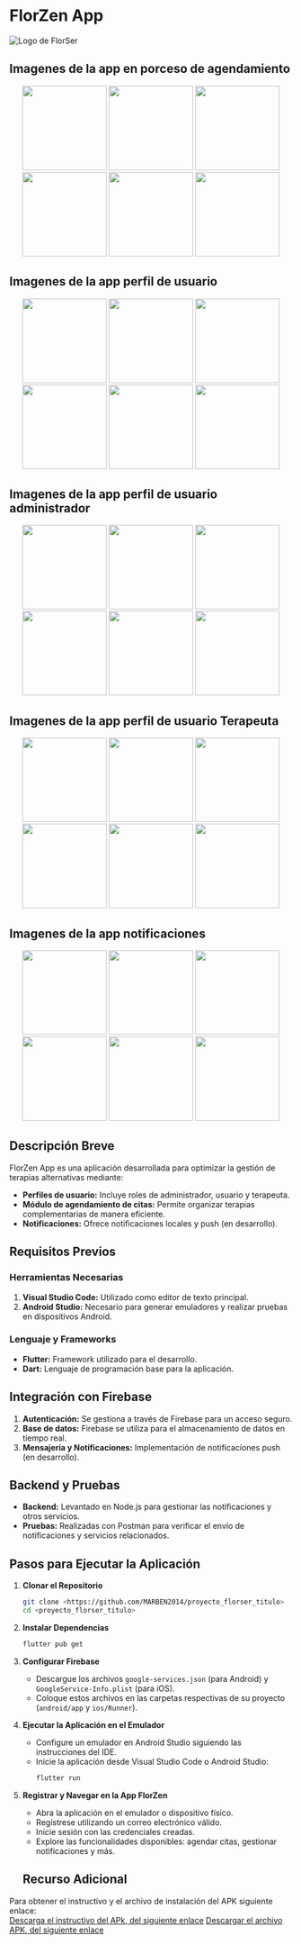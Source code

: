 # FlorZen App
![Logo de FlorSer](assets/logo.png) 

## Imagenes de la app en porceso de agendamiento

<p align="center">
  <img src="assets/perfil.png" width="150">
  <img src="assets/perfil1.png" width="150">
  <img src="assets/perfil2.png" width="150">
  <img src="assets/perfil3.png" width="150">
  <img src="assets/perfil4.png" width="150">
  <img src="assets/perfil5.png" width="150">
</p>

## Imagenes de la app perfil de usuario

<p align="center">
  <img src="assets/user1.png" width="150">
  <img src="assets/user2.png" width="150">
  <img src="assets/user3.png" width="150">
  <img src="assets/user4.png" width="150">
  <img src="assets/user5.png" width="150">
  <img src="assets/user6.png" width="150">
</p>


## Imagenes de la app perfil de usuario administrador

<p align="center">
  <img src="assets/admin1.png" width="150">
  <img src="assets/admin2.png" width="150">
  <img src="assets/admin3.png" width="150">
  <img src="assets/admin4.png" width="150">
  <img src="assets/admin5.png" width="150">
  <img src="assets/admin6.png" width="150">
</p>

## Imagenes de la app perfil de usuario Terapeuta

<p align="center">
  <img src="assets/terap1.png" width="150">
  <img src="assets/terap2.png" width="150">
  <img src="assets/terap3.png" width="150">
  <img src="assets/terap4.png" width="150">
  <img src="assets/terap5.png" width="150">
  <img src="assets/terap6.png" width="150">
</p>
 
## Imagenes de la app notificaciones 

<p align="center">
  <img src="assets/notif1.png" width="150">
  <img src="assets/notif2.png" width="150">
  <img src="assets/notif3.png" width="150">
  <img src="assets/notif4.png" width="150">
  <img src="assets/notif5.png" width="150">
  <img src="assets/notif6.png" width="150">
</p>
 


## Descripción Breve
FlorZen App es una aplicación desarrollada para optimizar la gestión de terapias alternativas mediante:
- **Perfiles de usuario:** Incluye roles de administrador, usuario y terapeuta.
- **Módulo de agendamiento de citas:** Permite organizar terapias complementarias de manera eficiente.
- **Notificaciones:** Ofrece notificaciones locales y push (en desarrollo).

## Requisitos Previos
### Herramientas Necesarias
1. **Visual Studio Code:** Utilizado como editor de texto principal.
2. **Android Studio:** Necesario para generar emuladores y realizar pruebas en dispositivos Android.

### Lenguaje y Frameworks
- **Flutter:** Framework utilizado para el desarrollo.
- **Dart:** Lenguaje de programación base para la aplicación.

## Integración con Firebase
1. **Autenticación:** Se gestiona a través de Firebase para un acceso seguro.
2. **Base de datos:** Firebase se utiliza para el almacenamiento de datos en tiempo real.
3. **Mensajería y Notificaciones:** Implementación de notificaciones push (en desarrollo).

## Backend y Pruebas
- **Backend:** Levantado en Node.js para gestionar las notificaciones y otros servicios.
- **Pruebas:** Realizadas con Postman para verificar el envío de notificaciones y servicios relacionados.

## Pasos para Ejecutar la Aplicación
1. **Clonar el Repositorio**
   ```bash
   git clone <https://github.com/MARBEN2014/proyecto_florser_titulo>
   cd <proyecto_florser_titulo>
   ```
2. **Instalar Dependencias**
   ```bash
   flutter pub get
   ```
3. **Configurar Firebase**
   - Descargue los archivos `google-services.json` (para Android) y `GoogleService-Info.plist` (para iOS).
   - Coloque estos archivos en las carpetas respectivas de su proyecto (`android/app` y `ios/Runner`).

4. **Ejecutar la Aplicación en el Emulador**
   - Configure un emulador en Android Studio siguiendo las instrucciones del IDE.
   - Inicie la aplicación desde Visual Studio Code o Android Studio:
     ```bash
     flutter run
     ```

5. **Registrar y Navegar en la App FlorZen**
   - Abra la aplicación en el emulador o dispositivo físico.
   - Regístrese utilizando un correo electrónico válido.
   - Inicie sesión con las credenciales creadas.
   - Explore las funcionalidades disponibles: agendar citas, gestionar notificaciones y más.

   ## Recurso Adicional

Para obtener el instructivo y el archivo de instalación del APK siguiente enlace:  
[Descarga el instructivo del APk, del siguiente enlace](https://drive.google.com/file/d/13mQx_J0BR-GJ9Q7jo51S9vtCiJUfbMoe/view?usp=sharing)
[Descargar el archivo APK, del siguiente enlace](https://drive.google.com/file/d/1Psvxd9tFcOfUOP1pPDnhJrBDEIx-b4Gk/view?usp=sharing)
